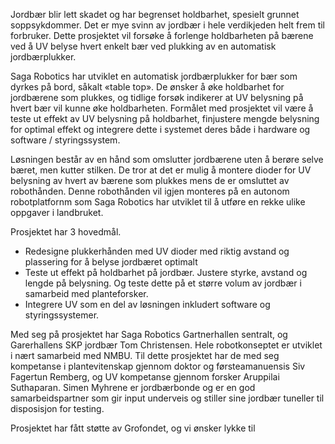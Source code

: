 Jordbær blir lett skadet og har begrenset holdbarhet, spesielt grunnet soppsykdommer. Det er mye svinn av jordbær i hele verdikjeden helt frem til forbruker. Dette prosjektet vil forsøke å forlenge holdbarheten på bærene ved å UV belyse hvert enkelt bær ved plukking av en automatisk jordbærplukker.

Saga Robotics har utviklet en automatisk jordbærplukker for bær som dyrkes på bord, såkalt «table top». De ønsker å øke holdbarhet for jordbærene som plukkes, og tidlige forsøk indikerer at UV belysning på hvert bær vil kunne øke holdbarheten. Formålet med prosjektet vil være å teste ut effekt av UV belysning på holdbarhet, finjustere mengde belysning for optimal effekt og integrere dette i systemet deres både i hardware og software / styringssystem.

Løsningen består av en hånd som omslutter jordbærene uten å berøre selve bæret, men kutter stilken. De tror at det er mulig å montere dioder for UV belysning av hvert av bærene som plukkes mens de er omsluttet av robothånden. Denne robothånden vil igjen monteres på en autonom robotplatfornm som Saga Robotics har utviklet til å utføre en rekke ulike oppgaver i landbruket.

Prosjektet har 3 hovedmål.

* Redesigne plukkerhånden med UV dioder med riktig avstand og plassering for å belyse jordbæret optimalt
* Teste ut effekt på holdbarhet på jordbær. Justere styrke, avstand og lengde på belysning. Og teste dette på et større volum av jordbær i samarbeid med planteforsker.
* Integrere UV som en del av løsningen inkludert software og styringssystemer.

Med seg på prosjektet har Saga Robotics Gartnerhallen sentralt, og Garerhallens SKP jordbær Tom Christensen. Hele robotkonseptet er utviklet i nært samarbeid med NMBU. Til dette prosjektet har de med seg kompetanse i plantevitenskap gjennom doktor og førsteamanuensis Siv Fagertun Remberg, og UV kompetanse gjennom forsker Aruppilai Suthaparan. Simen Myhrene er jordbærbonde og er en god samarbeidspartner som gir input underveis og stiller sine jordbær tuneller til disposisjon for testing.

Prosjektet har fått støtte av Grofondet, og vi ønsker lykke til